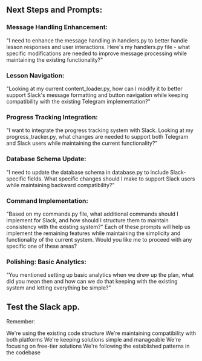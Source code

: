 ## Next Steps and Prompts:

### Message Handling Enhancement:

"I need to enhance the message handling in handlers.py to better handle lesson responses and user interactions. Here's my handlers.py file - what specific modifications are needed to improve message processing while maintaining the existing functionality?"

### Lesson Navigation:

"Looking at my current content_loader.py, how can I modify it to better support Slack's message formatting and button navigation while keeping compatibility with the existing Telegram implementation?"

### Progress Tracking Integration:

"I want to integrate the progress tracking system with Slack. Looking at my progress_tracker.py, what changes are needed to support both Telegram and Slack users while maintaining the current functionality?"

### Database Schema Update:

"I need to update the database schema in database.py to include Slack-specific fields. What specific changes should I make to support Slack users while maintaining backward compatibility?"

### Command Implementation:

"Based on my commands.py file, what additional commands should I implement for Slack, and how should I structure them to maintain consistency with the existing system?"
Each of these prompts will help us implement the remaining features while maintaining the simplicity and functionality of the current system. Would you like me to proceed with any specific one of these areas?

### Polishing: Basic Analytics:

"You mentioned setting up basic analytics when we drew up the plan, what did you mean then and how can we do that keeping with the existing system and letting everything be simple?"


## Test the Slack app.


Remember:

We're using the existing code structure
We're maintaining compatibility with both platforms
We're keeping solutions simple and manageable
We're focusing on free-tier solutions
We're following the established patterns in the codebase